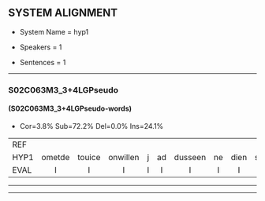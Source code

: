 
## SYSTEM ALIGNMENT

- System Name = hyp1

- Speakers = 1

- Sentences = 1

---

### S02C063M3_3+4LGPseudo

#### (S02C063M3_3+4LGPseudo-words)

- Cor=3.8%	Sub=72.2%	Del=0.0%	Ins=24.1%

|  |  |  |  |  |  |  |  |  |  |  |  |  |  |  |  |  |  |  |  |  |  |  |  |  |  |  |  |  |  |  |  |  |  |  |  |  |  |  |  |  |  |  |  |  |  |  |  |  |  |  |  |  |  |  |  |  |  |  |  |  |  |  |  |  |  |  |  |  |  |  |  |  |  |  |  |  |  |  |  |
|:--- |:---:|:---:|:---:|:---:|:---:|:---:|:---:|:---:|:---:|:---:|:---:|:---:|:---:|:---:|:---:|:---:|:---:|:---:|:---:|:---:|:---:|:---:|:---:|:---:|:---:|:---:|:---:|:---:|:---:|:---:|:---:|:---:|:---:|:---:|:---:|:---:|:---:|:---:|:---:|:---:|:---:|:---:|:---:|:---:|:---:|:---:|:---:|:---:|:---:|:---:|:---:|:---:|:---:|:---:|:---:|:---:|:---:|:---:|:---:|:---:|:---:|:---:|:---:|:---:|:---:|:---:|:---:|:---:|:---:|:---:|:---:|:---:|:---:|:---:|:---:|:---:|:---:|:---:|:---:|
| REF |  |  |  |  |  |  |  |  |  |  |  |  |  |  |  | ometuif | toejietsen | oonwijlen | jattesiet | nurudien | stoenydaas | * | deuveltek | juitonie | gevijdel | sidowaan | spekkeraai | wachteniek | verpierik | * | * | * | nappegreeuw | mantaroen | schielendaspen | crobeklunker | * | kabbestepen | verwarig | * | ooiebiekje | fandelig | * | * | * | jalekrewen | smoralij | * | * | zeekvlachine | kanaroe | toineetlijgen | meitsegrok | * | kantelogsten | ondermind |  |  |  | choporatie | * | zennebral | * | ijraspangen | blottenduuf | girdofhaalder | * | *x | *x | tobbermoeit | * | poentalschouden | * | havedil |  | verbrakkertje | * | gerauwejaak | hapeneren |
| HYP1 | ometde | touice | onwillen | j | ad | dusseen | ne | dien | stonitas | defels | dek | getoni | gev | ferdv | siv | dov | emv | spekeraiv | wahteneek | verperik | nape | napegreew | mantaron | schelendaspen | oekr | kabes | teppen | verwarrig | o | biku | van | derlic | ja | jale | k | ja | halde | kre | wen | smoralle | ze | ik | ziik | v | lag | geen | canarou | ko | nit | leggen | met | e | rok | kante | en | ondermind | soporati | sé | sé | ne | fra | ero | es | pangen | plotten | bief | geerdof | valde | tbermtobber | moit | poln | tals | souden | havedil | verbrakken | etje | gerae | ak | hapeneren |
| EVAL | I | I | I | I | I | I | I | I | I | I | I | I | I | I | I | S | S | S | S | S | S | S | S | S | S | S | S | S | S | S | S | S | S | S | S | S | S | S | S | S | S | S | S | S | S | S | S | S | S | S | S | S | S | S | S |  | I | I | I | S | S | S | S | S | S | S | S | S | S | S | S | S | S |  | I | S | S | S |  |
---

---
